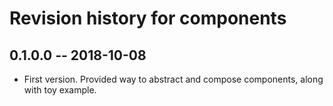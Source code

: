 # Revision history for components

## 0.1.0.0  -- 2018-10-08

* First version. Provided way to abstract and compose components, along with toy example.

